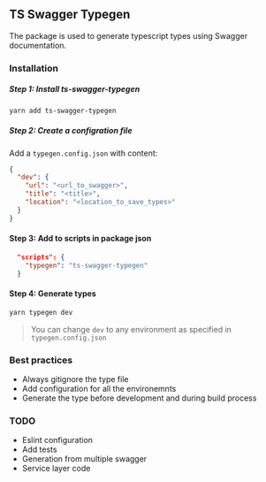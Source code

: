 ## TS Swagger Typegen
The package is used to generate typescript types using Swagger documentation.

### Installation
##### Step 1: Install ts-swagger-typegen
```bash
yarn add ts-swagger-typegen
```

##### Step 2: Create a configration file
Add a `typegen.config.json` with content:
```json
{
  "dev": {
    "url": "<url_to_swagger>",
    "title": "<title>",
    "location": "<location_to_save_types>"
  }
}
```

#### Step 3: Add to scripts in package json
```json
  "scripts": {
    "typegen": "ts-swagger-typegen"
  }
```

#### Step 4: Generate types
```bash
yarn typegen dev
```
> You can change `dev` to any environment as specified in `typegen.config.json`

### Best practices
- Always gitignore the type file
- Add configuration for all the environemnts
- Generate the type before development and during build process

### TODO
- Eslint configuration
- Add tests
- Generation from multiple swagger
- Service layer code 
